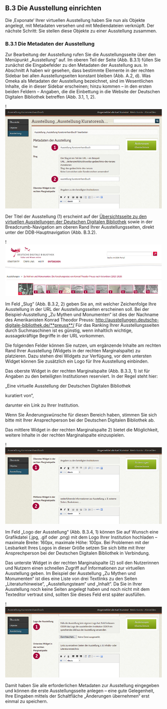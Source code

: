 ## B.3 Die Ausstellung einrichten

Die ‚Exponate‘ Ihrer virtuellen Ausstellung haben Sie nun als Objekte angelegt, mit Metadaten versehen und mit Mediendateien verknüpft. Der nächste Schritt: Sie stellen diese Objekte zu einer Ausstellung zusammen.

### B.3.1 Die Metadaten der Ausstellung

Zur Bearbeitung der Ausstellung rufen Sie die Ausstellungsseite über den Menüpunkt „Ausstellung“ auf. Im oberen Teil der Seite (Abb. B.3.1) füllen Sie zunächst die Eingabefelder zu den Metadaten der Ausstellung aus. In Abschnitt A haben wir gesehen, dass bestimmte Elemente in der rechten Sidebar bei allen Ausstellungseiten konstant bleiben (Abb. A.2, <span class="red-circle"></span>d</span>). Was Omeka als Metadaten der Ausstellung bezeichnet, sind im Wesentlichen Inhalte, die in dieser Sidebar erscheinen; hinzu kommen – in den ersten beiden Feldern – Angaben, die die Einbettung in die Website der Deutschen Digitalen Bibliothek betreffen (Abb. 3.1, <span class="red-circle">1</span>, <span class="red-circle">2</span>).

!![Abb. B.3.1 Die Seite „Ausstellung ...“][B-3-1]

Der Titel der Ausstellung (<span class="red-circle">1</span>) erscheint auf der [Übersichtsseite zu den virtuellen Ausstellungen der Deutschen Digitalen Bibliothek](https://www.deutsche-digitale-bibliothek.de/content/ausstellungen) sowie in der Breadcrumb-Navigation am oberen Rand Ihrer Ausstellungsseiten, direkt unter der DDB-Hauptnavigation (Abb. B.3.2).

!![Abb. B.3.2 Der Ausstellungstitel in der Breadcrumb-Navigation][B-3-2]

Im Feld „Slug“ (Abb. B.3.2, <span class="red-circle">2</span>) geben Sie an, mit welcher Zeichenfolge Ihre Ausstellung in der URL der Ausstellungsseiten erscheinen soll. Bei der Beispiel-Ausstellung „Zu Mythen und Monumenten“ ist dies der Nachname des Amerikanisten Konrad Theodor Preuss: http://ausstellungen.deutsche-digitale-bibliothek.de/**preuss**/ Für das Ranking Ihrer Ausstellungsseiten durch Suchmaschinen ist es günstig, wenn inhaltlich wichtige, aussagekräftige Begriffe in der URL vorkommen.

Die folgenden Felder können Sie nutzen, um ergänzende Inhalte am rechten Rand Ihrer Ausstellung (Widgets in der rechten Marginalspalte) zu platzieren. Dazu stehen drei Widgets zur Verfügung, vor dem untersten Widget können Sie zusätzlich ein Logo für Ihre Ausstellung einbinden.

Das oberste Widget in der rechten Marginalspalte (Abb. B.3.3, <span class="red-circle">1</span>) ist für Angaben zu den beteiligten Institutionen reserviert. In der Regel steht hier:

„Eine virtuelle Ausstellung der Deutschen Digitalen Bibliothek

kuratiert von“, 

darunter ein Link zu Ihrer Institution.

Wenn Sie Änderungswünsche für diesen Bereich haben, stimmen Sie sich bitte mit Ihrer Ansprechperson bei der Deutschen Digitalen Bibliothek ab. 

Das mittlere Widget in der rechten Marginalspalte <span class="red-circle">2</span>) bietet die Möglichkeit, weitere Inhalte in der rechten Marginalspalte einzuspielen.

!![Abb. B.3.3 Eingabefelder zu den Widgets oben und Mitte][B-3-3]

Im Feld „Logo der Ausstellung“ (Abb. B.3.4, <span class="red-circle">1</span>) können Sie auf Wunsch eine Grafikdatei (.jpg, .gif oder .png) mit dem Logo Ihrer Institution hochladen – maximale Breite: 160px, maximale Höhe: 100px. Bei Problemen mit der Lesbarkeit Ihres Logos in dieser Größe setzen Sie sich bitte mit Ihrer Ansprechperson bei der Deutschen Digitalen Bibliothek in Verbindung.

Das unterste Widget in der rechten Marginalspalte (<span class="red-circle">2</span>) soll den Nutzerinnen und Nutzern einen schnellen Zugriff auf Informationen zur virtuellen Ausstellung geben. Im Beispiel der Ausstellung „Zu Mythen und Monumenten“ ist dies eine Liste von drei Textlinks zu den Seiten „Literaturhinweise“, „Ausstellungsteam“ und „Inhalt“. Da Sie in Ihrer Ausstellung noch keine Seiten angelegt haben und noch nicht mit dem Texteditor vertraut sind, sollten Sie dieses Feld erst später ausfüllen.

!![Abb. B.3.4 Eingabefelder zu Ausstellungslogo und unterem Widget][B-3-4]

Damit haben Sie alle erforderlichen Metadaten zur Ausstellung eingegeben und können die erste Ausstellungsseite anlegen – eine gute Gelegenheit, Ihre Eingaben mittels der Schaltfläche „Änderungen übernehmen“ erst einmal zu speichern. 


[B-3-1]: img/B-3-1.jpg "Abb. B.3.1 Die Seite „Ausstellung ...“"
[B-3-2]: img/B-3-2.jpg "Abb. B.3.2 Der Ausstellungstitel in der Breadcrumb-Navigation"
[B-3-3]: img/B-3-3.jpg "Abb. B.3.3 Eingabefelder zu den Widgets oben und Mitte"
[B-3-4]: img/B-3-4.jpg "Abb. B.3.4 Eingabefelder zu Ausstellungslogo und unterem Widget"


